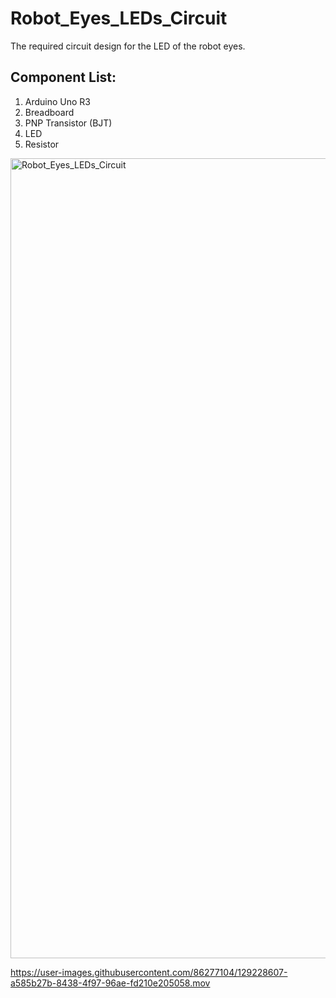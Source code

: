# Robot_Eyes_LEDs_Circuit
The required circuit design for the LED of the robot eyes.

## Component List:
1. Arduino Uno R3
2. Breadboard
3. PNP Transistor (BJT)
4. LED
5. Resistor

<img width="1280" alt="Robot_Eyes_LEDs_Circuit" src="https://user-images.githubusercontent.com/86277104/129228368-c5dd1b17-86dc-4c2f-818a-4425e6b82505.png">


https://user-images.githubusercontent.com/86277104/129228607-a585b27b-8438-4f97-96ae-fd210e205058.mov

